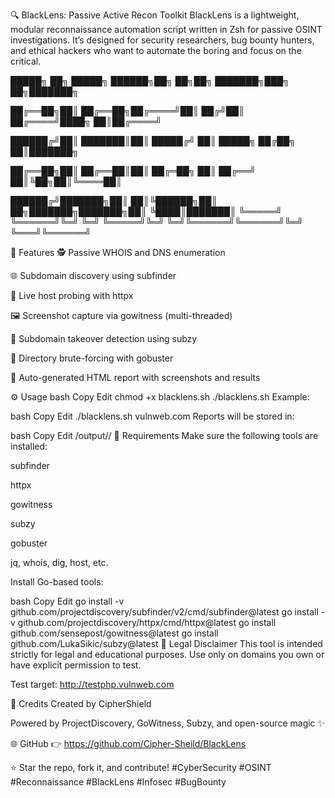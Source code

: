 🔍 BlackLens: Passive Active Recon Toolkit
BlackLens is a lightweight, modular reconnaissance automation script written in Zsh for passive OSINT investigations. It’s designed for security researchers, bug bounty hunters, and ethical hackers who want to automate the boring and focus on the critical.


█████╗ ██╗      █████╗  ██████╗██╗  ██╗██╗     ███████╗███╗   ██╗███████╗

██╔══██╗██║     ██╔══██╗██╔════╝██║ ██╔╝██║     ██╔════╝████╗  ██║██╔════╝

██████╔╝██║     ███████║██║     █████╔╝ ██║     █████╗  ██╔██╗ ██║███████╗

██╔══██╗██║     ██╔══██║██║     ██╔═██╗ ██║     ██╔══╝  ██║╚██╗██║╚════██║

██████╔╝███████╗██║  ██║╚██████╗██║  ██╗███████╗███████╗██║ ╚████║███████║
╚═════╝ ╚══════╝╚═╝  ╚═╝ ╚═════╝╚═╝  ╚═╝╚══════╝╚══════╝╚═╝  ╚═══╝╚══════╝


🚀 Features
🕵️ Passive WHOIS and DNS enumeration

🌐 Subdomain discovery using subfinder

📡 Live host probing with httpx

🖼️ Screenshot capture via gowitness (multi-threaded)

🚩 Subdomain takeover detection using subzy

📂 Directory brute-forcing with gobuster

📄 Auto-generated HTML report with screenshots and results

⚙️ Usage
bash
Copy
Edit
chmod +x blacklens.sh
./blacklens.sh <domain>
Example:

bash
Copy
Edit
./blacklens.sh vulnweb.com
Reports will be stored in:

bash
Copy
Edit
/output/<domain>/
🧰 Requirements
Make sure the following tools are installed:

subfinder

httpx

gowitness

subzy

gobuster

jq, whois, dig, host, etc.

Install Go-based tools:

bash
Copy
Edit
go install -v github.com/projectdiscovery/subfinder/v2/cmd/subfinder@latest
go install -v github.com/projectdiscovery/httpx/cmd/httpx@latest
go install github.com/sensepost/gowitness@latest
go install github.com/LukaSikic/subzy@latest
📎 Legal Disclaimer
This tool is intended strictly for legal and educational purposes.
Use only on domains you own or have explicit permission to test.

Test target:
http://testphp.vulnweb.com

🙌 Credits
Created by CipherShield

Powered by ProjectDiscovery, GoWitness, Subzy, and open-source magic ✨

🌐 GitHub
👉 https://github.com/Cipher-Sheild/BlackLens



⭐ Star the repo, fork it, and contribute!
#CyberSecurity #OSINT #Reconnaissance #BlackLens #Infosec #BugBounty
